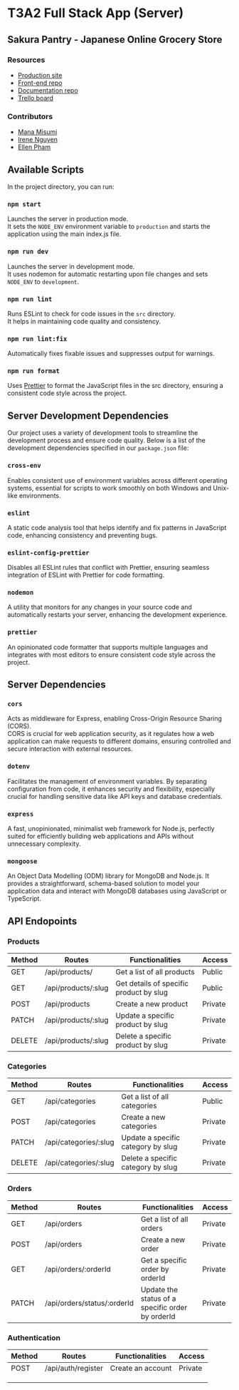# T3A2 Full Stack App (Server)

## Sakura Pantry - Japanese Online Grocery Store

### Resources

- [Production site](https://www.google.com.au/)
- [Front-end repo](https://github.com/irene2mana-T3A2-2023/SakuraPantryClient)
- [Documentation repo](https://github.com/irene2mana-T3A2-2023/SakuraPantryDocs)
- [Trello board](https://trello.com/b/TE5Q9ZYj/t3a2-%F0%9F%8C%B8sakura-pantry)

### Contributors

- [Mana Misumi](https://github.com/Mana12011207)
- [Irene Nguyen](https://github.com/irenenguyen1017)
- [Ellen Pham](https://github.com/ellenpham)

## Available Scripts

In the project directory, you can run:

### `npm start`

Launches the server in production mode.\
It sets the `NODE_ENV` environment variable to `production` and starts the application using the main index.js file.

### `npm run dev`

Launches the server in development mode.\
It uses nodemon for automatic restarting upon file changes and sets `NODE_ENV` to `development`.

### `npm run lint`

Runs ESLint to check for code issues in the `src` directory.\
It helps in maintaining code quality and consistency.

### `npm run lint:fix`

Automatically fixes fixable issues and suppresses output for warnings.

### `npm run format`

Uses [Prettier](https://www.npmjs.com/package/prettier) to format the JavaScript files in the src directory, ensuring a consistent code style across the project.

## Server Development Dependencies

Our project uses a variety of development tools to streamline the development process and ensure code quality. Below is a list of the development dependencies specified in our `package.json` file:

### `cross-env`

Enables consistent use of environment variables across different operating systems, essential for scripts to work smoothly on both Windows and Unix-like environments.

### `eslint`

A static code analysis tool that helps identify and fix patterns in JavaScript code, enhancing consistency and preventing bugs.

### `eslint-config-prettier`

Disables all ESLint rules that conflict with Prettier, ensuring seamless integration of ESLint with Prettier for code formatting.


### `nodemon`

A utility that monitors for any changes in your source code and automatically restarts your server, enhancing the development experience.

### `prettier`

An opinionated code formatter that supports multiple languages and integrates with most editors to ensure consistent code style across the project.

## Server Dependencies

### `cors`  

Acts as middleware for Express, enabling Cross-Origin Resource Sharing (CORS).\
CORS is crucial for web application security, as it regulates how a web application can make requests to different domains, ensuring controlled and secure interaction with external resources.

### `dotenv`

Facilitates the management of environment variables. By separating configuration from code, it enhances security and flexibility, especially crucial for handling sensitive data like API keys and database credentials.

### `express`

A fast, unopinionated, minimalist web framework for Node.js, perfectly suited for efficiently building web applications and APIs without unnecessary complexity.

### `mongoose`

An Object Data Modelling (ODM) library for MongoDB and Node.js. It provides a straightforward, schema-based solution to model your application data and interact with MongoDB databases using JavaScript or TypeScript. 

## API Endopoints
### Products
| Method | Routes          | Functionalities                         | Access | 
| ------ | --------------- | --------------------------------------- | ------------- | 
| GET    | /api/products/      | Get a list of all products              | Public          | 
| GET    | /api/products/:slug | Get details of specific product by slug | Public          | 
| POST   | /api/products      | Create a new product                    | Private         | 
| PATCH  | /api/products/:slug | Update a specific product by slug       | Private          | 
| DELETE | /api/products/:slug | Delete a specific product by slug       | Private          | 

### Categories
| Method | Routes            | Functionalities                    | Access | 
| ------ | ----------------- | ---------------------------------- | ------------- | 
| GET    | /api/categories       | Get a list of all categories       | Public          | 
| POST   | /api/categories       | Create a new categories            | Private          | 
| PATCH  | /api/categories/:slug | Update a specific category by slug | Private          | 
| DELETE | /api/categories/:slug | Delete a specific category by slug | Private          | 

### Orders
| Method | Routes                  | Functionalities                                  | Access              | 
| ------ | ----------------------- | ------------------------------------------------ | -------------------------- | 
| GET    | /api/orders                 | Get a list of all orders                         | Private                       | 
| POST   | /api/orders                 | Create a new order                               | Private          | 
| GET    | /api/orders/:orderId        | Get a specific order by orderId                  | Private  | 
| PATCH  | /api/orders/status/:orderId | Update the status of a specific order by orderId | Private                       | 

### Authentication
| Method | Routes            | Functionalities   | Access  | 
| ------ | ----------------- | ----------------- | ------- | 
| POST   | /api/auth/register | Create an account | Private | 
|        |                   |                   |         | 
|        |                   |                   |         | 
|        |                   |                   |         | 